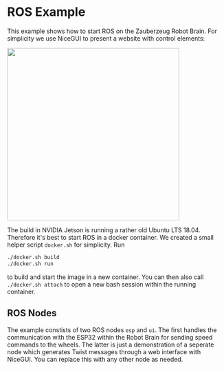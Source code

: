# ROS Example

This example shows how to start ROS on the Zauberzeug Robot Brain.
For simplicity we use NiceGUI to present a website with control elements:

<img src="https://raw.githubusercontent.com/zauberzeug/rosys/main/examples/ros/screenshot.png" width="400">

The build in NVIDIA Jetson is running a rather old Ubuntu LTS 18.04.
Therefore it's best to start ROS in a docker container.
We created a small helper script `docker.sh` for simplicity. Run

```bash
./docker.sh build
./docker.sh run
```

to build and start the image in a new container.
You can then also call `./docker.sh attach` to open a new bash session within the running container.

## ROS Nodes

The example constists of two ROS nodes `esp` and `ui`.
The first handles the communication with the ESP32 within the Robot Brain for sending speed commands to the wheels.
The latter is just a demonstration of a seperate node which generates Twist messages through a web interface with NiceGUI. You can replace this with any other node as needed.
